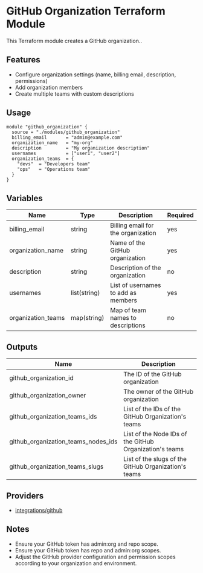 # GitHub Organization Terraform Module

This Terraform module creates a GitHub organization..

## Features

- Configure organization settings (name, billing email, description, permissions)
- Add organization members
- Create multiple teams with custom descriptions

## Usage

```hcl
module "github_organization" {
  source = "./modules/github_organization"
  billing_email       = "admin@example.com"
  organization_name   = "my-org"
  description         = "My organization description"
  usernames           = ["user1", "user2"]
  organization_teams  = {
    "devs"  = "Developers team"
    "ops"   = "Operations team"
  }
}
```

## Variables

| Name                | Type            | Description                                 | Required |
|---------------------|-----------------|---------------------------------------------|----------|
| billing_email       | string          | Billing email for the organization          | yes      |
| organization_name   | string          | Name of the GitHub organization             | yes      |
| description         | string          | Description of the organization             | no       |
| usernames           | list(string)    | List of usernames to add as members         | yes      |
| organization_teams  | map(string)     | Map of team names to descriptions           | no       |

## Outputs

| Name                                  | Description                                              |
|-------------------------------------- |----------------------------------------------------------|
| github_organization_id                | The ID of the GitHub organization                        |
| github_organization_owner             | The owner of the GitHub organization                     |
| github_organization_teams_ids         | List of the IDs of the GitHub Organization's teams       |
| github_organization_teams_nodes_ids   | List of the Node IDs of the GitHub Organization's teams  |
| github_organization_teams_slugs       | List of the slugs of the GitHub Organization's teams     |

## Providers

- [integrations/github](https://registry.terraform.io/providers/integrations/github/latest)

## Notes

- Ensure your GitHub token has admin:org and repo scope.
- Ensure your GitHub token has repo and admin:org scopes.
- Adjust the GitHub provider configuration and permission scopes according to your organization and environment.
